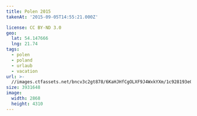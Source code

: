 ```yaml
---
title: Polen 2015
takenAt: '2015-09-05T14:55:21.000Z'

license: CC BY-ND 3.0
geo:
  lat: 54.147666
  lng: 21.74
tags:
  - polen
  - poland
  - urlaub
  - vacation
url: >-
  //images.ctfassets.net/bncv3c2gt878/6KaHJHfCgOLXF9J4WxkYXm/1c928193e06af50f07a9ac1885ec1308/polen-2015_25957504105_o
size: 3931648
image:
  width: 2868
  height: 4310
---
```

